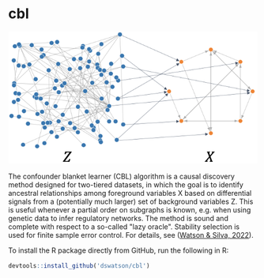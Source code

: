 # cbl
![](splash.png)

The confounder blanket learner (CBL) algorithm is a causal discovery method designed for two-tiered datasets, in which the goal is to identify ancestral relationships among foreground variables X based on differential signals from a (potentially much larger) set of background variables Z. This is useful whenever a partial order on subgraphs is known, e.g. when using genetic data to infer regulatory networks. The method is sound and complete with respect to a so-called "lazy oracle". Stability selection is used for finite sample error control. For details, see ([Watson & Silva, 2022](https://arxiv.org/abs/2205.05715)).  

To install the R package directly from GitHub, run the following in R:
``` r
devtools::install_github('dswatson/cbl')
```